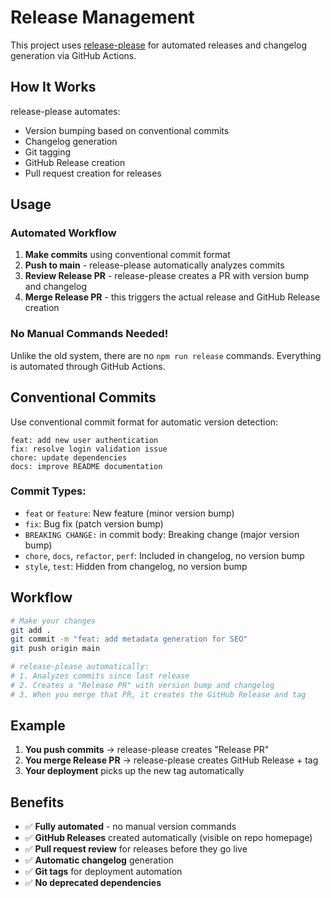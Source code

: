 # Release Management

This project uses [release-please](https://github.com/googleapis/release-please) for automated releases and changelog generation via GitHub Actions.

## How It Works

release-please automates:

- Version bumping based on conventional commits
- Changelog generation
- Git tagging
- GitHub Release creation
- Pull request creation for releases

## Usage

### Automated Workflow

1. **Make commits** using conventional commit format
2. **Push to main** - release-please automatically analyzes commits
3. **Review Release PR** - release-please creates a PR with version bump and changelog
4. **Merge Release PR** - this triggers the actual release and GitHub Release creation

### No Manual Commands Needed!

Unlike the old system, there are no `npm run release` commands. Everything is automated through GitHub Actions.

## Conventional Commits

Use conventional commit format for automatic version detection:

```
feat: add new user authentication
fix: resolve login validation issue
chore: update dependencies
docs: improve README documentation
```

### Commit Types:

- `feat` or `feature`: New feature (minor version bump)
- `fix`: Bug fix (patch version bump)
- `BREAKING CHANGE:` in commit body: Breaking change (major version bump)
- `chore`, `docs`, `refactor`, `perf`: Included in changelog, no version bump
- `style`, `test`: Hidden from changelog, no version bump

## Workflow

```bash
# Make your changes
git add .
git commit -m "feat: add metadata generation for SEO"
git push origin main

# release-please automatically:
# 1. Analyzes commits since last release
# 2. Creates a "Release PR" with version bump and changelog
# 3. When you merge that PR, it creates the GitHub Release and tag
```

## Example

1. **You push commits** → release-please creates "Release PR"
2. **You merge Release PR** → release-please creates GitHub Release + tag
3. **Your deployment** picks up the new tag automatically

## Benefits

- ✅ **Fully automated** - no manual version commands
- ✅ **GitHub Releases** created automatically (visible on repo homepage)
- ✅ **Pull request review** for releases before they go live
- ✅ **Automatic changelog** generation
- ✅ **Git tags** for deployment automation
- ✅ **No deprecated dependencies**
